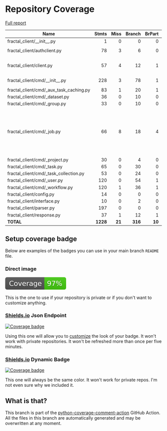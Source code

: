 # Repository Coverage

[Full report](https://htmlpreview.github.io/?https://github.com/fractal-analytics-platform/fractal-client/blob/python-coverage-comment-action-data/htmlcov/index.html)

| Name                                        |    Stmts |     Miss |   Branch |   BrPart |   Cover |   Missing |
|-------------------------------------------- | -------: | -------: | -------: | -------: | ------: | --------: |
| fractal\_client/\_\_init\_\_.py             |        1 |        0 |        0 |        0 |    100% |           |
| fractal\_client/authclient.py               |       78 |        3 |        6 |        0 |     96% | 38, 82-83 |
| fractal\_client/client.py                   |       57 |        4 |       12 |        1 |     93% |131-133, 137 |
| fractal\_client/cmd/\_\_init\_\_.py         |      228 |        3 |       78 |        1 |     99% |   285-287 |
| fractal\_client/cmd/\_aux\_task\_caching.py |       83 |        1 |       20 |        1 |     98% |       231 |
| fractal\_client/cmd/\_dataset.py            |       36 |        0 |       10 |        0 |    100% |           |
| fractal\_client/cmd/\_group.py              |       33 |        0 |       10 |        0 |    100% |           |
| fractal\_client/cmd/\_job.py                |       66 |        8 |       18 |        4 |     86% |81-92, 116-120, 139->141, 141->143, 143->147 |
| fractal\_client/cmd/\_project.py            |       30 |        0 |        4 |        0 |    100% |           |
| fractal\_client/cmd/\_task.py               |       65 |        0 |       30 |        0 |    100% |           |
| fractal\_client/cmd/\_task\_collection.py   |       53 |        0 |       24 |        0 |    100% |           |
| fractal\_client/cmd/\_user.py               |      120 |        0 |       54 |        1 |     99% |    78->87 |
| fractal\_client/cmd/\_workflow.py           |      120 |        1 |       36 |        1 |     99% |        96 |
| fractal\_client/config.py                   |       14 |        0 |        0 |        0 |    100% |           |
| fractal\_client/interface.py                |       10 |        0 |        2 |        0 |    100% |           |
| fractal\_client/parser.py                   |      197 |        0 |        0 |        0 |    100% |           |
| fractal\_client/response.py                 |       37 |        1 |       12 |        1 |     96% |        42 |
|                                   **TOTAL** | **1228** |   **21** |  **316** |   **10** | **98%** |           |


## Setup coverage badge

Below are examples of the badges you can use in your main branch `README` file.

### Direct image

[![Coverage badge](https://raw.githubusercontent.com/fractal-analytics-platform/fractal-client/python-coverage-comment-action-data/badge.svg)](https://htmlpreview.github.io/?https://github.com/fractal-analytics-platform/fractal-client/blob/python-coverage-comment-action-data/htmlcov/index.html)

This is the one to use if your repository is private or if you don't want to customize anything.

### [Shields.io](https://shields.io) Json Endpoint

[![Coverage badge](https://img.shields.io/endpoint?url=https://raw.githubusercontent.com/fractal-analytics-platform/fractal-client/python-coverage-comment-action-data/endpoint.json)](https://htmlpreview.github.io/?https://github.com/fractal-analytics-platform/fractal-client/blob/python-coverage-comment-action-data/htmlcov/index.html)

Using this one will allow you to [customize](https://shields.io/endpoint) the look of your badge.
It won't work with private repositories. It won't be refreshed more than once per five minutes.

### [Shields.io](https://shields.io) Dynamic Badge

[![Coverage badge](https://img.shields.io/badge/dynamic/json?color=brightgreen&label=coverage&query=%24.message&url=https%3A%2F%2Fraw.githubusercontent.com%2Ffractal-analytics-platform%2Ffractal-client%2Fpython-coverage-comment-action-data%2Fendpoint.json)](https://htmlpreview.github.io/?https://github.com/fractal-analytics-platform/fractal-client/blob/python-coverage-comment-action-data/htmlcov/index.html)

This one will always be the same color. It won't work for private repos. I'm not even sure why we included it.

## What is that?

This branch is part of the
[python-coverage-comment-action](https://github.com/marketplace/actions/python-coverage-comment)
GitHub Action. All the files in this branch are automatically generated and may be
overwritten at any moment.